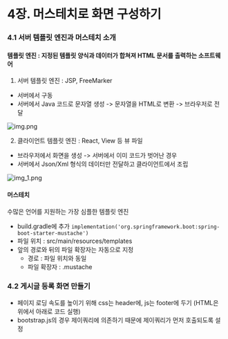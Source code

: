 # 4장. 머스테치로 화면 구성하기
### 4.1 서버 템플릿 엔진과 머스테치 소개
#### 템플릿 엔진 : **지정된 템플릿 양식**과 **데이터**가 합쳐져 HTML 문서를 출력하는 소프트웨어
1) 서버 템플릿 엔진 : JSP, FreeMarker
- 서버에서 구동
- 서버에서 Java 코드로 문자열 생성 -> 문자열을 HTML로 변환 -> 브라우저로 전달

![img.png](img.png)

2) 클라이언트 템플릿 엔진 : React, View 등 뷰 파일
- 브라우저에서 화면을 생성 -> 서버에서 이미 코드가 벗어난 경우
- 서버에서 Json/Xml 형식의 데이터만 전달하고 클라이언트에서 조립

![img_1.png](img_1.png)

#### 머스테치
수많은 언어를 지원하는 가장 심플한 템플릿 엔진

- build.gradle에 추가 `implementation('org.springframework.boot:spring-boot-starter-mustache')`
- 파일 위치 : src/main/resources/templates
- 앞의 경로와 뒤의 파일 확장자는 자동으로 지정
  - 경로 : 파일 위치와 동일
  - 파일 확장자 : .mustache

### 4.2 게시글 등록 화면 만들기
- 페이지 로딩 속도를 높이기 위해 css는 header에, js는 footer에 두기
  (HTML은 위에서 아래로 코드 실행)
- bootstrap.js의 경우 제이쿼리에 의존하기 때문에 제이쿼리가 먼저 호출되도록 설정
